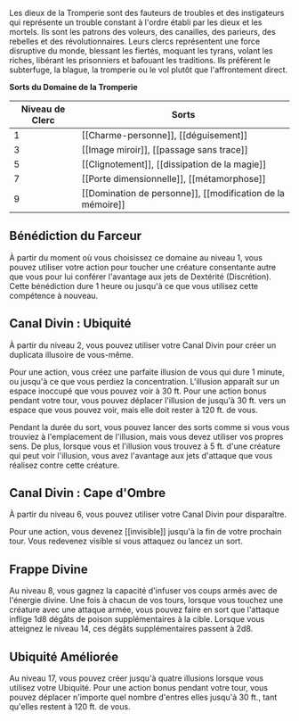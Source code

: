 Les dieux de la Tromperie sont des fauteurs de troubles et des instigateurs qui représente un trouble constant à l'ordre établi par les dieux et les mortels. Ils sont les patrons des voleurs, des canailles, des parieurs, des rebelles et des révolutionnaires. Leurs clercs représentent une force disruptive du monde, blessant les fiertés, moquant les tyrans, volant les riches, libérant les prisonniers et bafouant les traditions. Ils préfèrent le subterfuge, la blague, la tromperie ou le vol plutôt que l'affrontement direct.

**Sorts du Domaine de la Tromperie**

| Niveau de Clerc | Sorts                                                      |
| --------------- | ---------------------------------------------------------- |
| 1               | [[Charme-personne]], [[déguisement]]                       |
| 3               | [[Image miroir]], [[passage sans trace]]                   |
| 5               | [[Clignotement]], [[dissipation de la magie]]              |
| 7               | [[Porte dimensionnelle]], [[métamorphose]]                 |
| 9               | [[Domination de personne]], [[modification de la mémoire]] |

## Bénédiction du Farceur

À partir du moment où vous choisissez ce domaine au niveau 1, vous pouvez utiliser votre action pour toucher une créature consentante autre que vous pour lui conférer l'avantage aux jets de Dextérité (Discrétion). Cette bénédiction dure 1 heure ou jusqu'à ce que vous utilisez cette compétence à nouveau.

## Canal Divin : Ubiquité

À partir du niveau 2, vous pouvez utiliser votre Canal Divin pour créer un duplicata illusoire de vous-même.

Pour une action, vous créez une parfaite illusion de vous qui dure 1 minute, ou jusqu'à ce que vous perdiez la concentration. L'illusion apparaît sur un espace inoccupé que vous pouvez voir à 30 ft. Pour une action bonus pendant votre tour, vous pouvez déplacer l'illusion de jusqu'à 30 ft. vers un espace que vous pouvez voir, mais elle doit rester à 120 ft. de vous.

Pendant la durée du sort, vous pouvez lancer des sorts comme si vous vous trouviez à l'emplacement de l'illusion, mais vous devez utiliser vos propres sens. De plus, lorsque vous et l'illusion vous trouvez à 5 ft. d'une créature qui peut voir l'illusion, vous avez l'avantage aux jets d'attaque que vous réalisez contre cette créature.

## Canal Divin : Cape d'Ombre

À partir du niveau 6, vous pouvez utiliser votre Canal Divin pour disparaître.

Pour une action, vous devenez [[invisible]] jusqu'à la fin de votre prochain tour. Vous redevenez visible si vous attaquez ou lancez un sort.

## Frappe Divine

Au niveau 8, vous gagnez la capacité d'infuser vos coups armés avec de l'énergie divine. Une fois à chacun de vos tours, lorsque vous touchez une créature avec une attaque armée, vous pouvez faire en sort que l'attaque inflige 1d8 dégâts de poison supplémentaires à la cible. Lorsque vous atteignez le niveau 14, ces dégâts supplémentaires passent à 2d8.

## Ubiquité Améliorée

Au niveau 17, vous pouvez créer jusqu'à quatre illusions lorsque vous utilisez votre Ubiquité. Pour une action bonus pendant votre tour, vous pouvez déplacer n'importe quel nombre d'entres elles jusqu'à 30 ft., tant qu'elles restent à 120 ft. de vous.
